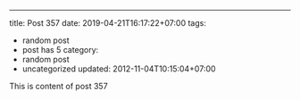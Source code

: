 ---
title: Post 357
date: 2019-04-21T16:17:22+07:00
tags:
  - random post
  - post has 5
category:
  - random post
  - uncategorized
updated: 2012-11-04T10:15:04+07:00

This is content of post 357